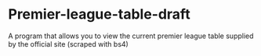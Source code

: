 # Premier-league-table-draft
A program that allows you to view the current premier league table supplied by the official site (scraped with bs4)
